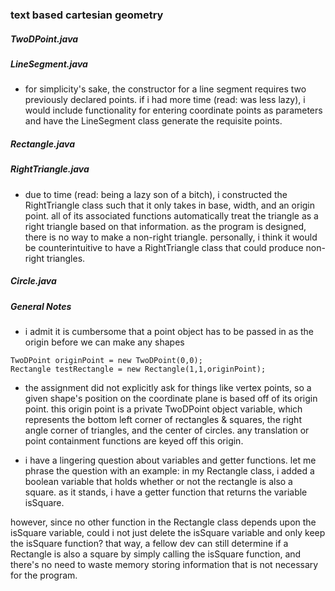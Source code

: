 ### text based cartesian geometry 

##### TwoDPoint.java

##### LineSegment.java

* for simplicity's sake, the constructor for a line segment requires two previously declared points.  if i had more time (read: was less lazy), i would include functionality for entering coordinate points as parameters and have the LineSegment class generate the requisite points.

##### Rectangle.java

##### RightTriangle.java

* due to time (read: being a lazy son of a bitch), i constructed the RightTriangle class such that it only takes in base, width, and an origin point.  all of its associated functions automatically treat the triangle as a right triangle based on that information.  as the program is designed, there is no way to make a non-right triangle.  personally, i think it would be counterintuitive to have a RightTriangle class that could produce non-right triangles.

##### Circle.java

##### General Notes


* i admit it is cumbersome that a point object has to be passed in as the origin before we can make any shapes

```
TwoDPoint originPoint = new TwoDPoint(0,0);
Rectangle testRectangle = new Rectangle(1,1,originPoint);
```
       
* the assignment did not explicitly ask for things like vertex points, so a given shape's position on the coordinate plane is based off of its origin point.  this origin point is a private TwoDPoint object variable, which represents the bottom left corner of rectangles & squares, the right angle corner of triangles, and the center of circles.  any translation or point containment functions are keyed off this origin.


* i have a lingering question about variables and getter functions.  let me phrase the question with an example: in my Rectangle class, i added a boolean variable that holds whether or not the rectangle is also a square.  as it stands, i have a getter function that returns the variable isSquare.  

however, since no other function in the Rectangle class depends upon the isSquare variable, could i not just delete the isSquare variable and only keep the isSquare function?  that way, a fellow dev can still determine if a Rectangle is also a square by simply calling the isSquare function, and there's no need to waste memory storing information that is not necessary for the program.



